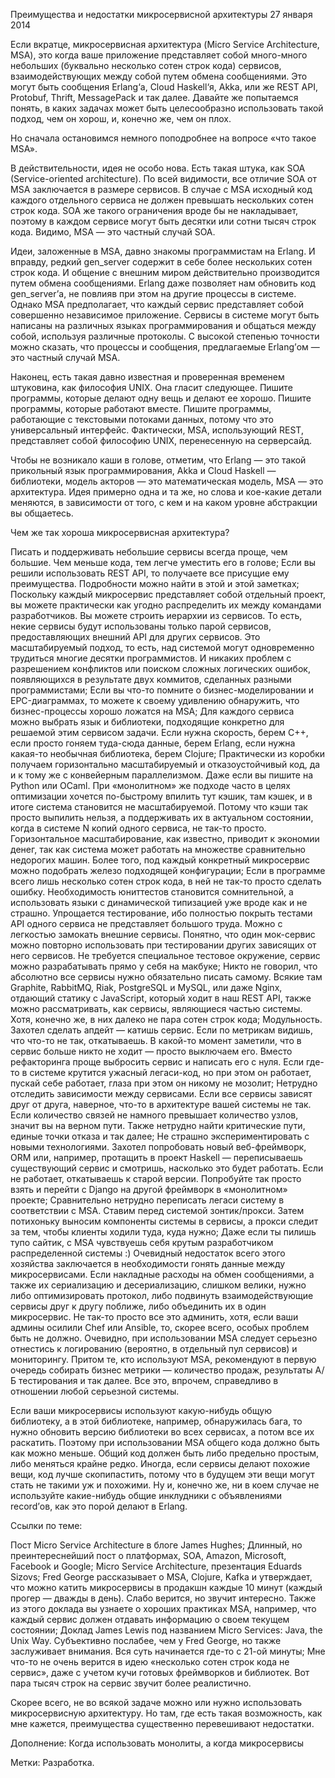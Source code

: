 Преимущества и недостатки микросервисной архитектуры
27 января 2014

Если вкратце, микросервисная архитектура (Micro Service Architecture, MSA), это когда ваше приложение представляет собой много-много небольших (буквально несколько сотен строк кода) сервисов, взаимодействующих между собой путем обмена сообщениями. Это могут быть сообщения Erlang‘а, Cloud Haskell‘я, Akka, или же REST API, Protobuf, Thrift, MessagePack и так далее. Давайте же попытаемся понять, в каких задачах может быть целесообразно использовать такой подход, чем он хорош, и, конечно же, чем он плох.

Но сначала остановимся немного поподробнее на вопросе «что такое MSA».

В действительности, идея не особо нова. Есть такая штука, как SOA (Service-oriented architecture). По всей видимости, все отличие SOA от MSA заключается в размере сервисов. В случае с MSA исходный код каждого отдельного сервиса не должен превышать нескольких сотен строк кода. SOA же такого ограничения вроде бы не накладывает, поэтому в каждом сервисе могут быть десятки или сотни тысяч строк кода. Видимо, MSA — это частный случай SOA.

Идеи, заложенные в MSA, давно знакомы программистам на Erlang. И вправду, редкий gen_server содержит в себе более нескольких сотен строк кода. И общение с внешним миром действительно производится путем обмена сообщениями. Erlang даже позволяет нам обновить код gen_server’а, не повлияв при этом на другие процессы в системе. Однако MSA предполагает, что каждый сервис представляет собой совершенно независимое приложение. Сервисы в системе могут быть написаны на различных языках программирования и общаться между собой, используя различные протоколы. С высокой степенью точности можно сказать, что процессы и сообщения, предлагаемые Erlang’ом — это частный случай MSA.

Наконец, есть такая давно известная и проверенная временем штуковина, как философия UNIX. Она гласит следующее. Пишите программы, которые делают одну вещь и делают ее хорошо. Пишите программы, которые работают вместе. Пишите программы, работающие с текстовыми потоками данных, потому что это универсальный интерфейс. Фактически, MSA, использующий REST, представляет собой философию UNIX, перенесенную на серверсайд.

Чтобы не возникало каши в голове, отметим, что Erlang — это такой прикольный язык программирования, Akka и Cloud Haskell — библиотеки, модель акторов — это математическая модель, MSA — это архитектура. Идея примерно одна и та же, но слова и кое-какие детали меняются, в зависимости от того, с кем и на каком уровне абстракции вы общаетесь.

Чем же так хороша микросервисная архитектура?

Писать и поддерживать небольшие сервисы всегда проще, чем большие. Чем меньше кода, тем легче уместить его в голове;
Если вы решили использовать REST API, то получаете все присущие ему преимущества. Подробности можно найти в этой и этой заметках;
Поскольку каждый микросервис представляет собой отдельный проект, вы можете практически как угодно распределить их между командами разработчиков. Вы можете строить иерархии из сервисов. То есть, некие сервисы будут использованы только парой сервисов, предоставляющих внешний API для других сервисов. Это масштабируемый подход, то есть, над системой могут одновременно трудиться многие десятки программистов. И никаких проблем с разрешением конфликтов или поиском сложных логических ошибок, появляющихся в результате двух коммитов, сделанных разными программистами;
Если вы что-то помните о бизнес-моделировании и EPC-диаграммах, то можете к своему удивлению обнаружить, что бизнес-процессы хорошо ложатся на MSA;
Для каждого сервиса можно выбрать язык и библиотеки, подходящие конкретно для решаемой этим сервисом задачи. Если нужна скорость, берем C++, если просто гоняем туда-сюда данные, берем Erlang, если нужна какая-то необычная библиотека, берем Clojure;
Практически из коробки получаем горизонтально масштабируемый и отказоустойчивый код, да и к тому же с конвейерным параллелизмом. Даже если вы пишите на Python или OCaml. При «монолитном» же подходе часто в целях оптимизации хочется по-быстрому впилить тут кэшик, там кэшек, и в итоге система становится не масштабируемой. Потому что кэши так просто выпилить нельзя, а поддерживать их в актуальном состоянии, когда в системе N копий одного сервиса, не так-то просто. Горизонтальное масштабирование, как известно, приводит к экономии денег, так как система может работать на множестве сравнительно недорогих машин. Более того, под каждый конкретный микросервис можно подобрать железо подходящей конфигурации;
Если в программе всего лишь несколько сотен строк кода, в ней не так-то просто сделать ошибку. Необходимость юниттестов становится сомнительной, а использовать языки с динамической типизацией уже вроде как и не страшно. Упрощается тестирование, ибо полностью покрыть тестами API одного сервиса не представляет большого труда. Можно с легкостью замокать внешние сервисы. Понятно, что один мок-сервис можно повторно использовать при тестировании других зависящих от него сервисов. Не требуется специальное тестовое окружение, сервис можно разрабатывать прямо у себя на макбуке;
Никто не говорил, что абсолютно все сервисы нужно обязательно писать самому. Всякие там Graphite, RabbitMQ, Riak, PostgreSQL и MySQL, или даже Nginx, отдающий статику с JavaScript, который ходит в наш REST API, также можно рассматривать, как сервисы, являющиеся частью системы. Хотя, конечно же, в них далеко не пара сотен строк кода;
Модульность. Захотел сделать апдейт — катишь сервис. Если по метрикам видишь, что что-то не так, откатываешь. В какой-то момент заметили, что в сервис больше никто не ходит — просто выключаем его. Вместо рефакторинга проще выбросить сервис и написать его с нуля. Если где-то в системе крутится ужасный легаси-код, но при этом он работает, пускай себе работает, глаза при этом он никому не мозолит;
Нетрудно отследить зависимости между сервисами. Если все сервисы зависят друг от друга, наверное, что-то в архитектуре вашей системы не так. Если количество связей не намного превышает количество узлов, значит вы на верном пути. Также нетрудно найти критические пути, единые точки отказа и так далее;
Не страшно экспериментировать с новыми технологиями. Захотел попробовать новый веб-фреймворк, ORM или, например, протащить в проект Haskell — переписываешь существующий сервис и смотришь, насколько это будет работать. Если не работает, откатываешь к старой версии. Попробуйте так просто взять и перейти с Django на другой фреймворк в «монолитном» проекте;
Сравнительно нетрудно переписать легаси систему в соответствии с MSA. Ставим перед системой зонтик/прокси. Затем потихоньку выносим компоненты системы в сервисы, а прокси следит за тем, чтобы клиенты ходили туда, куда нужно;
Даже если ты пилишь тупо сайтик, с MSA чувствуешь себя крутым разработчиком распределенной системы :)
Очевидный недостаток всего этого хозяйства заключается в необходимости гонять данные между микросервисами. Если накладные расходы на обмен сообщениями, а также их сериализацию и десериализацию, слишком велики, нужно либо оптимизировать протокол, либо подвинуть взаимодействующие сервисы друг к другу поближе, либо объединить их в один микросервис. Не так-то просто все это админить, хотя, если ваши админы осилили Chef или Ansible, то, скорее всего, особых проблем быть не должно. Очевидно, при использовании MSA следует серьезно отнестись к логированию (вероятно, в отдельный пул сервисов) и мониторингу. Притом те, кто используют MSA, рекомендуют в первую очередь собирать бизнес метрики — количество продаж, результаты А/Б тестирования и так далее. Все это, впрочем, справедливо в отношении любой серьезной системы.

Если ваши микросервисы используют какую-нибудь общую библиотеку, а в этой библиотеке, например, обнаружилась бага, то нужно обновить версию библиотеки во всех сервисах, а потом все их раскатить. Поэтому при использовании MSA общего кода должно быть как можно меньше. Общий код должен быть либо предельно простым, либо меняться крайне редко. Иногда, если сервисы делают похожие вещи, код лучше скопипастить, потому что в будущем эти вещи могут стать не такими уж и похожими. Ну и, конечно же, ни в коем случае не используйте какие-нибудь общие инклудники с объявлениями record’ов, как это порой делают в Erlang.

Ссылки по теме:

Пост Micro Service Architecture в блоге James Hughes;
Длинный, но преинтереснейший пост о платформах, SOA, Amazon, Microsoft, Facebook и Google;
Micro Service Architecture, презентация Eduards Sizovs;
Fred George рассказывает о MSA, Clojure, Kafka и утверждает, что можно катить микросервисы в продакшн каждые 10 минут (каждый прогер — дважды в день). Слабо верится, но звучит интересно. Также из этого доклада вы узнаете о хороших практиках MSA, например, что каждый сервис должен отдавать информацию о своем текущем состоянии;
Доклад James Lewis под названием Micro Services: Java, the Unix Way. Субъективно послабее, чем у Fred George, но также заслуживает внимания. Вся суть начинается где-то с 21-ой минуты;
Мне что-то не очень верится в идею «несколько сотен строк кода не сервис», даже с учетом кучи готовых фреймворков и библиотек. Вот пара тысяч строк на сервис звучит более реалистично.

Скорее всего, не во всякой задаче можно или нужно использовать микросервисную архитектуру. Но там, где есть такая возможность, как мне кажется, преимущества существенно перевешивают недостатки.

Дополнение: Когда использовать монолиты, а когда микросервисы

Метки: Разработка.